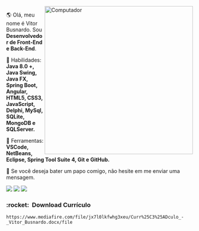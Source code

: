 <img src="https://raw.githubusercontent.com/MicaelliMedeiros/micaellimedeiros/master/image/computer-illustration.png" min-width="400px" max-width="400px" width="400px" align="right" alt="Computador">

<p align="left"> 
  🌎 Olá, meu nome é Vitor Busnardo. Sou <strong>Desenvolvedor de Front-End e Back-End</strong>.
</p>

<p align="left">
  🦄 Habilidades: <strong>Java 8.0 +, Java Swing, Java FX, Spring Boot, Angular, HTML5, CSS3, JavaScript, Delphi, MySql, SQLite, MongoDB e SQLServer.</strong> 
</p>

<p align="left">
  💼 Ferramentas: <strong>VSCode, NetBeans, Eclipse, Spring Tool Suite 4, Git e GitHub.</strong>
</p>

<p align="left">
  💌 Se você deseja bater um papo comigo, não hesite em me enviar uma mensagem.
</p>

<p align="left">
  <a href="https://www.linkedin.com/in/vitor-busnardo-3a53711b6/" alt="Linkedin">
  <img src="https://img.shields.io/badge/-Linkedin-0e76a8?style=flat-square&logo=Linkedin&logoColor=white&link=LINK-DO-SEU-LINKEDIN" /></a>
  
  <a href="https://api.whatsapp.com/send?phone=55179818&text=Ol%C3%A1%20Vitor!" alt="WhatsApp">
  <img src="https://img.shields.io/badge/-WhatsApp-25d366?style=flat-square&labelColor=25d366&logo=whatsapp&logoColor=white&link="/></a>
  
  <a href="https://www.instagram.com/invites/contact/?i=56dnb6gtwvus&utm_content=4dgr2u5" alt="Instagram">
  <img src="https://img.shields.io/badge/-Instagram-DF0174?style=flat-square&labelColor=DF0174&logo=instagram&logoColor=white&link=LINK-DO-SEU-INSTAGRAM"/></a>
</p>  

<h3> :rocket: &nbsp;Download Currículo</h3>

```
https://www.mediafire.com/file/jx7l0lkfwhg3xeu/Curr%25C3%25ADculo_-_Vitor_Busnardo.docx/file
```

